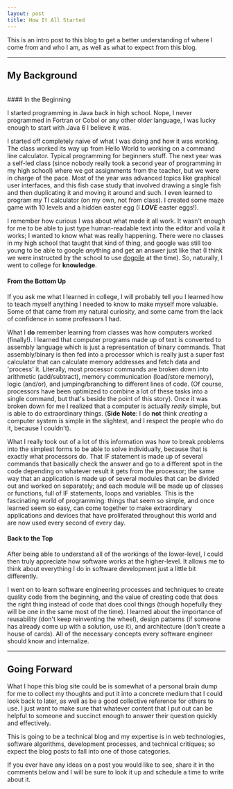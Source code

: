 ```yaml
---
layout: post
title: How It All Started
---
```


This is an intro post to this blog to get a better understanding of where I come from and who I am, as well as what to expect from this blog.

---

## My Background
<br />
#### In the Beginning

I started programming in Java back in high school. Nope, I never programmed in Fortran or Cobol or any other old*er* language, I was lucky enough to start with Java 6 I believe it was.  

I started off completely naive of what I was doing and how it was working. The class worked its way up from Hello World to working on a command line calculator. Typical programming for beginners stuff. The next year was a self-led class (since nobody really took a second year of programming in my high school) where we got assignments from the teacher, but we were in charge of the pace. Most of the year was advanced topics like graphical user interfaces, and this fish case study that involved drawing a single fish and then duplicating it and moving it around and such. I even learned to program my TI calculator (on my own, not from class). I created some maze game with 10 levels and a hidden easter egg (I ***LOVE*** easter eggs!). 

I remember how curious I was about what made it all work. It wasn't enough for me to be able to just type human-readable text into the editor and voila it works; I wanted to know what was really happening. There were no classes in my high school that taught that kind of thing, and google was still too young to be able to google *any*thing and get an answer just like that (I think we were instructed by the school to use [dogpile](http://www.dogpile.com) at the time). So, naturally, I went to college for **knowledge**.


#### From the Bottom Up

If you ask me what I learned in college, I will probably tell you I learned how to teach myself anything I needed to know to make myself more valuable. Some of that came from my natural curiosity, and some came from the lack of confidence in some professors I had.

What I **do** remember learning from classes was how computers worked (finally!). I learned that computer programs made up of text is converted to assembly language which is just a representation of binary commands. That assembly/binary is then fed into a processor which is really just a super fast calculator that can calculate memory addresses and fetch data and 'process' it. Literally, most processor commands are broken down into arithmetic (add/subtract), memory communication (load/store memory), logic (and/or), and jumping/branching to different lines of code. (Of course, processors have been optimized to combine a lot of these tasks into a single command, but that's beside the point of this story). Once it was broken down for me I realized that a computer is actually *really* simple, but is able to do extraordinary things.
(**Side Note**: I do **not** think *creating* a computer system is simple in the slightest, and I respect the people who do it, because I couldn't). 

What I really took out of a lot of this information was how to break problems into the simplest forms to be able to solve individually, because that is exactly what processors do. That IF statement is made up of several commands that basically check the answer and go to a different spot in the code depending on whatever result it gets from the processor; the same way that an application is made up of several modules that can be divided out and worked on separately; and each module will be made up of classes or functions, full of IF statements, loops and variables. This is the fascinating world of programming: things that seem so simple, and once learned seem so easy, can come together to make extraordinary applications and devices that have proliferated throughout this world and are now used every second of every day.


#### Back to the Top

After being able to understand all of the workings of the lower-level, I could then truly appreciate how software works at the higher-level. It allows me to think about everything I do in software development just a little bit differently. 

I went on to learn software engineering processes and techniques to create quality code from the beginning, and the value of creating code that does the right thing instead of code that does cool things (though hopefully they will be one in the same most of the time). I learned about the importance of reusability (don't keep reinventing the wheel), design patterns (if someone has already come up with a solution, use it), and architecture (don't create a house of cards). All of the necessary concepts every software engineer should know and internalize.

---

## Going Forward

What I hope this blog site could be is somewhat of a personal brain dump for me to collect my thoughts and put it into a concrete medium that I could look back to later, as well as be a good collective reference for others to use. I just want to make sure that whatever content that I put out can be helpful to someone and succinct enough to answer their question quickly and effectively.

This is going to be a technical blog and my expertise is in web technologies, software algorithms, development processes, and technical critiques; so expect the blog posts to fall into one of those categories.

If you ever have any ideas on a post you would like to see, share it in the comments below and I will be sure to look it up and schedule a time to write about it.
